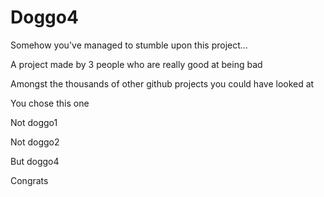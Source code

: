 # Doggo4
Somehow you've managed to stumble upon this project...

A project made by 3 people who are really good at being bad

Amongst the thousands of other github projects you could have looked at

You chose this one

Not doggo1

Not doggo2

But doggo4

Congrats
